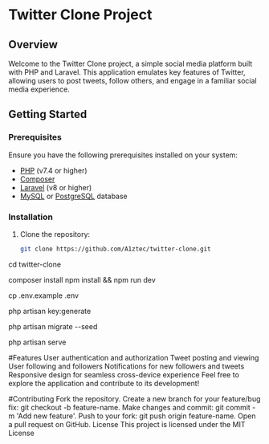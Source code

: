 # Twitter Clone Project

## Overview

Welcome to the Twitter Clone project, a simple social media platform built with PHP and Laravel. This application emulates key features of Twitter, allowing users to post tweets, follow others, and engage in a familiar social media experience.

## Getting Started

### Prerequisites

Ensure you have the following prerequisites installed on your system:

- [PHP](https://www.php.net/) (v7.4 or higher)
- [Composer](https://getcomposer.org/)
- [Laravel](https://laravel.com/) (v8 or higher)
- [MySQL](https://www.mysql.com/) or [PostgreSQL](https://www.postgresql.org/) database

### Installation

1. Clone the repository:

   ```bash
   git clone https://github.com/A1ztec/twitter-clone.git

cd twitter-clone

composer install
npm install && npm run dev

cp .env.example .env

php artisan key:generate

php artisan migrate --seed

php artisan serve


#Features
User authentication and authorization
Tweet posting and viewing
User following and followers
Notifications for new followers and tweets
Responsive design for seamless cross-device experience
Feel free to explore the application and contribute to its development!

#Contributing
Fork the repository.
Create a new branch for your feature/bug fix: git checkout -b feature-name.
Make changes and commit: git commit -m 'Add new feature'.
Push to your fork: git push origin feature-name.
Open a pull request on GitHub.
License
This project is licensed under the MIT License



